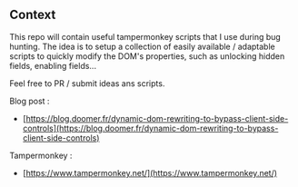 ## Context

This repo will contain useful tampermonkey scripts that I use during bug hunting. 
The idea is to setup a collection of easily available / adaptable scripts to quickly modify the DOM's properties, such as unlocking hidden fields, enabling fields...

Feel free to PR / submit ideas ans scripts.

Blog post : 
- [https://blog.doomer.fr/dynamic-dom-rewriting-to-bypass-client-side-controls](https://blog.doomer.fr/dynamic-dom-rewriting-to-bypass-client-side-controls)

Tampermonkey : 
- [https://www.tampermonkey.net/](https://www.tampermonkey.net/)
